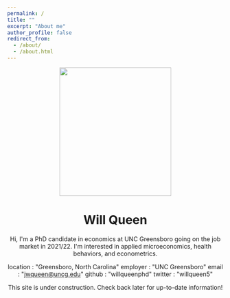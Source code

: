```yaml
---
permalink: /
title: ""
excerpt: "About me"
author_profile: false
redirect_from: 
  - /about/
  - /about.html
---
```


<p align="center">
  <img width="260" height="300" src="willqueenphd.github.io/images/avatar.jpg">
</p>

<div align="center">
  
# Will Queen
</div> 


<div align="center">
  
Hi, I'm a PhD candidate in economics at UNC Greensboro going on the job market in 2021/22. I'm interested in applied microeconomics, health behaviors, and econometrics.
</div>

<div align="center">

location         : "Greensboro, North Carolina"
employer         : "UNC Greensboro"
email            : "jwqueen@uncg.edu"
github           : "willqueenphd"
twitter          : "willqueen5"
</div>

<div align="center">
This site is under construction. Check back later for up-to-date information!
</div>
